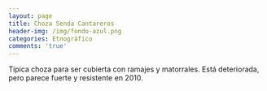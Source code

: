 ```yaml
---
layout: page
title: Choza Senda Cantareros
header-img: /img/fondo-azul.png
categories: Etnográfico
comments: 'true'
---
```



Típica choza para ser cubierta con ramajes y matorrales. Está deteriorada, pero parece fuerte y resistente en 2010.

<div class="photo-gallery">
<ul>
</ul>
</div>
